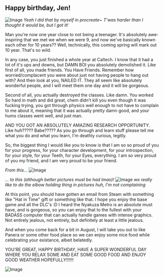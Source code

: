 ## Happy birthday, Jen!

![Image](https://media.discordapp.net/attachments/842747224098078813/970488611076206632/unknown.png?width=992&height=558)
_Yeah I did that by myself in procreate~ T'was harder than I thought it would be, but I got it!_

Man you're now one year close to not being a teenager. It's absolutely awe-inspiring that we met we when we were 9, and now we've basically known each other for 10 years?? Well, technically, this coming spring will mark out 10 year. That's so wild.

In any case, you just finished a whole year at Caltech. I know that it had a lot of it's ups and downs, but DAMN BOI you absolutely demolished it. Like first of all, you made friends. You Have Friends. Remember how worried/complacent you were about just not having people to hang out with? And then look at you, NAILED IT. They all seem like absolutely wonderful people, and I will meet them one day and it will be gorgeous.

Second of all, you actually destroyed the classes. Like damn. You worked So hard in math and did great, chem didn't kill you even though it was fucking trying, you got through physics well enough to not have to complain to me about it, meaning that it was actually pretty damn good, and your hums classes went well, and just man.

AND YOU GOT AN ABSOLUTELY AMAZING RESEARCH OPPORTUNITY. Like huh????? Babe????? As you go through and learn stuff please tell me what you do and what you learn, I'm deathly curious, legitly. 

So, the biggest thing I would like you to know is that I am so so proud of you for your progress, for your character development, for your introspection, for your style, for your Teeth, for your Eyes, everything. I am so very proud of you my friend, and I am very proud to be your friend.

_From this..._
![Image](https://media.discordapp.net/attachments/842747224098078813/971403214090027048/unknown.png?width=314&height=558)

_... to this (although better pictures must be had lmao)!_
![Image](https://media.discordapp.net/attachments/842747224098078813/971403279445672026/unknown.png?width=314&height=558)
_we really like to do the elbow holding thing in pictures huh, I'm not complaining_

At this point, you should have gotten an email from Steam with something like "Hat in Time" gift or something like that. I hope you enjoy the base game and all the DLC's :D I heard the Nyakuza Metro is an absolute must have, and is gorgeous, so you can enjoy that to the fullest with your BADASS computer that can actually handle games with intense graphics. Not entirely jealous, not entirely, but definitely at least a little jealous.

And when you come back for a bit in August, I will take you out to like Panera or some other food place so we can enjoy some nice food while celebrating your existance, albeit belatedly.

YOU'RE GREAT, HAPPY BIRTHDAY, HAVE A SUPER WONDERFUL DAY WHERE YOU RELAX SOME AND EAT SOME GOOD FOOD AND ENJOY GOOD WEATHER HOPEFULLY!!!!!!

![Image](https://c.tenor.com/DxMIq9-tS5YAAAAM/milk-and-mocha-bear-couple.gif)

